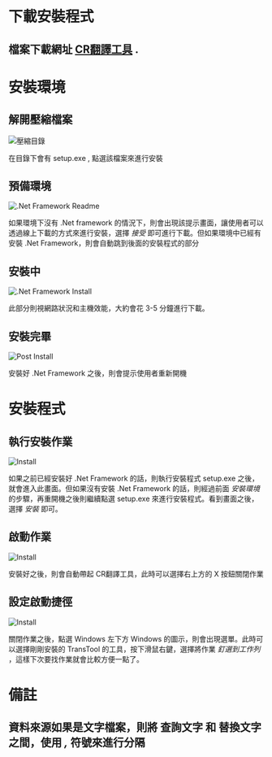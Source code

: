 # 下載安裝程式

## 檔案下載網址 [CR翻譯工具](CR翻譯工具.zip) .


# 安裝環境

## 解開壓縮檔案
![壓縮目錄](001.PNG)

在目錄下會有 setup.exe , 點選該檔案來進行安裝

## 預備環境
![.Net Framework Readme](002.PNG)

如果環境下沒有 .Net framework 的情況下，則會出現該提示畫面，讓使用者可以透過線上下載的方式來進行安裝，選擇 *接受* 即可進行下載。但如果環境中已經有安裝 .Net Framework，則會自動跳到後面的安裝程式的部分

## 安裝中
![.Net Framework Install](003.PNG)

此部分則視網路狀況和主機效能，大約會花 3-5 分鐘進行下載。

## 安裝完畢
![Post Install](004.PNG)

安裝好 .Net Framework 之後，則會提示使用者重新開機


# 安裝程式

## 執行安裝作業
![Install](010.PNG)

如果之前已經安裝好 .Net Framework 的話，則執行安裝程式 setup.exe 之後，就會進入此畫面。但如果沒有安裝 .Net Framework 的話，則經過前面 *安裝環境* 的步驟，再重開機之後則繼續點選 setup.exe 來進行安裝程式。看到畫面之後，選擇 *安裝* 即可。

## 啟動作業
![Install](011.PNG)

安裝好之後，則會自動帶起 CR翻譯工具，此時可以選擇右上方的 X 按鈕關閉作業

## 設定啟動捷徑
![Install](012.PNG)

關閉作業之後，點選 Windows 左下方 Windows 的圖示，則會出現選單。此時可以選擇剛剛安裝的 TransTool 的工具，按下滑鼠右鍵，選擇將作業 *釘選到工作列* ，這樣下次要找作業就會比較方便一點了。


# 備註

## 資料來源如果是文字檔案，則將 查詢文字 和 替換文字 之間，使用 *,* 符號來進行分隔
